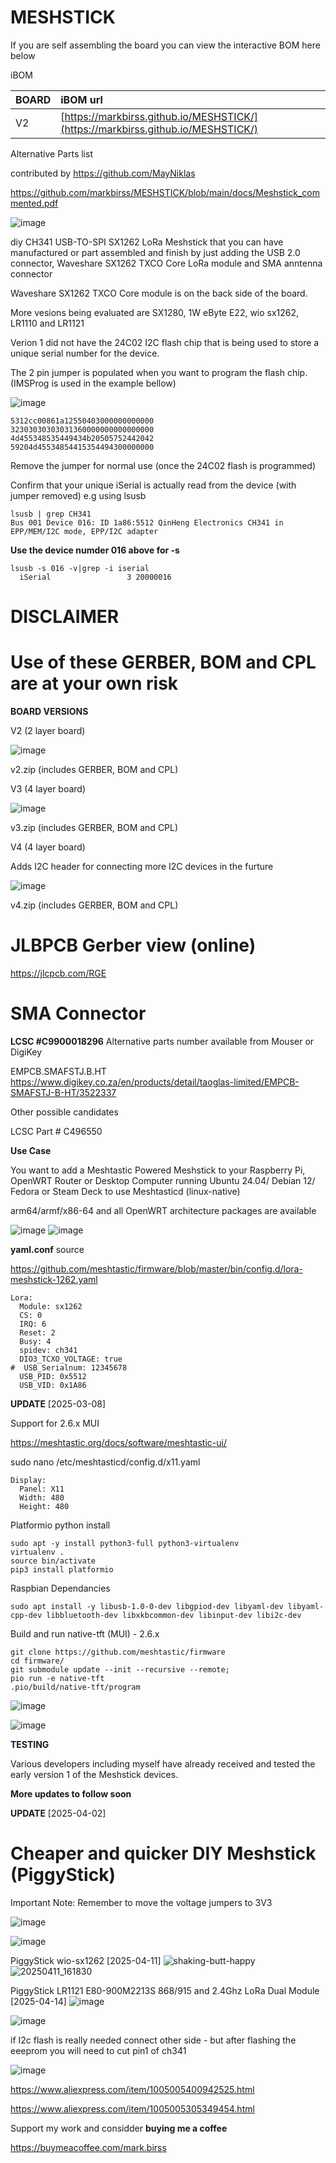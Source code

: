 # MESHSTICK

If you are self assembling the board you can view the interactive BOM here below

iBOM

BOARD | iBOM url  |
|:--|:--|
| V2 | [https://markbirss.github.io/MESHSTICK/](https://markbirss.github.io/MESHSTICK/) |

Alternative Parts list

contributed by https://github.com/MayNiklas

https://github.com/markbirss/MESHSTICK/blob/main/docs/Meshstick_commented.pdf

![image](https://github.com/user-attachments/assets/82dec8c3-5a28-477a-bc55-12dd8e2373ae)


diy CH341 USB-TO-SPI SX1262 LoRa Meshstick that you can have manufactured or part assembled and finish by just adding the USB 2.0 connector, Waveshare SX1262 TXCO Core LoRa module and SMA anntenna connector

Waveshare SX1262 TXCO Core module is on the back side of the board.

More vesions being evaluated are SX1280, 1W eByte E22, wio sx1262, LR1110 and LR1121

Verion 1 did not have the 24C02 I2C flash chip that is being used to store a unique serial number for the device. 

The 2 pin jumper is populated when you want to program the flash chip.
(IMSProg is used in the example bellow)

![image](https://github.com/user-attachments/assets/aaa8b17d-667d-4d9b-8514-47ea46e0fc33)

```
5312cc00861a12550403000000000000
32303030303031360000000000000000
4d455348535449434b20505752442042
59204d45534854415354494300000000
```
Remove the jumper for normal use (once the 24C02 flash is programmed)

Confirm that your unique iSerial is actually read from the device (with jumper removed)
e.g using lsusb

```
lsusb | grep CH341
Bus 001 Device 016: ID 1a86:5512 QinHeng Electronics CH341 in EPP/MEM/I2C mode, EPP/I2C adapter
```

**Use the device numder 016 above for -s**
```
lsusb -s 016 -v|grep -i iserial
  iSerial                 3 20000016
```

# **DISCLAIMER**

# Use of these GERBER, BOM and CPL are at your own risk

**BOARD VERSIONS**

V2 (2 layer board)

![image](https://github.com/user-attachments/assets/500f8c9d-ebc8-4c9a-9d1d-d4be7684a38d)

v2.zip (includes GERBER, BOM and CPL)

V3 (4 layer board)

![image](https://github.com/user-attachments/assets/18aa3d66-34e6-4053-8227-9289ae9c23d5)

v3.zip (includes GERBER, BOM and CPL)

V4 (4 layer board)

Adds I2C header for connecting more I2C devices in the furture

![image](https://github.com/user-attachments/assets/228740ff-ed01-44a1-b398-000f16365175)

v4.zip (includes GERBER, BOM and CPL)


# **JLBPCB Gerber view (online)**
https://jlcpcb.com/RGE

# **SMA Connector**
**LCSC #C9900018296**
Alternative parts number available from Mouser or DigiKey

EMPCB.SMAFSTJ.B.HT
https://www.digikey.co.za/en/products/detail/taoglas-limited/EMPCB-SMAFSTJ-B-HT/3522337

Other possible candidates

LCSC Part # C496550

**Use Case**

You want to add a Meshtastic Powered Meshstick to your Raspberry Pi, OpenWRT Router or Desktop Computer running Ubuntu 24.04/ Debian 12/ Fedora or Steam Deck to use Meshtasticd (linux-native)

arm64/armf/x86-64 and all OpenWRT architecture packages are available

![image](https://github.com/user-attachments/assets/151a8aec-32f0-4b41-8105-572d234cb666)
![image](https://github.com/user-attachments/assets/6efbec43-0d96-4e8c-8f79-3fa06c425427)

**yaml.conf**
source

https://github.com/meshtastic/firmware/blob/master/bin/config.d/lora-meshstick-1262.yaml

```
Lora:
  Module: sx1262
  CS: 0
  IRQ: 6
  Reset: 2
  Busy: 4
  spidev: ch341
  DIO3_TCXO_VOLTAGE: true
#  USB_Serialnum: 12345678
  USB_PID: 0x5512
  USB_VID: 0x1A86
```

**UPDATE** [2025-03-08]

Support for 2.6.x MUI 

https://meshtastic.org/docs/software/meshtastic-ui/

sudo nano /etc/meshtasticd/config.d/x11.yaml
```
Display:
  Panel: X11
  Width: 480
  Height: 480
```

Platformio python install
```
sudo apt -y install python3-full python3-virtualenv
virtualenv .
source bin/activate
pip3 install platformio
```

Raspbian Dependancies
```
sudo apt install -y libusb-1.0-0-dev libgpiod-dev libyaml-dev libyaml-cpp-dev libbluetooth-dev libxkbcommon-dev libinput-dev libi2c-dev
```

Build and run native-tft (MUI) - 2.6.x
```
git clone https://github.com/meshtastic/firmware
cd firmware/
git submodule update --init --recursive --remote;
pio run -e native-tft
.pio/build/native-tft/program
```

![image](https://github.com/user-attachments/assets/9a7b7d22-bf03-4470-ad59-0469376bb167)

![image](https://github.com/user-attachments/assets/51092e6c-ce0c-4932-8e86-414b0caec46c)


**TESTING**

Various developers including myself have already received and tested the early version 1 of the Meshstick devices.


**More updates to follow soon**

**UPDATE** [2025-04-02]

# Cheaper and quicker DIY Meshstick (PiggyStick)

Important Note: Remember to move the voltage jumpers to 3V3


![image](https://github.com/user-attachments/assets/8447c0ef-48c2-4a3a-8f65-9710fe350646)

![image](https://github.com/user-attachments/assets/ba8dde8e-d778-48b7-8717-97aba98dad13)

PiggyStick wio-sx1262 [2025-04-11]
![shaking-butt-happy](https://github.com/user-attachments/assets/6f96dfdf-dcf0-4438-88c8-5b1fe6b49747)
![20250411_161830](https://github.com/user-attachments/assets/83d1bad5-e82d-47c6-bb95-1d577eed0287)

PiggyStick LR1121 E80-900M2213S 868/915 and 2.4Ghz LoRa Dual Module [2025-04-14]
![image](https://github.com/user-attachments/assets/edca2a78-8112-4522-918f-78f406324169)



![image](https://github.com/user-attachments/assets/06b78362-9d90-469c-9e22-1c8ab6588830)

if I2c flash is really needed connect other side - but after flashing the eeeprom you will need to cut pin1 of ch341

![image](https://github.com/user-attachments/assets/fc274006-4af6-4214-8e79-fc62ec63ac2d)

https://www.aliexpress.com/item/1005005400942525.html


https://www.aliexpress.com/item/1005005305349454.html


Support my work and considder **buying  me a coffee**

https://buymeacoffee.com/mark.birss
